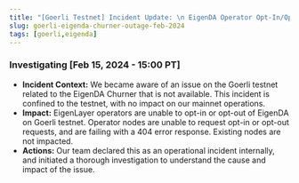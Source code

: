 ```yaml
---
title: "[Goerli Testnet] Incident Update: \n EigenDA Operator Opt-In/Opt-Out Churner function impacted on Goerli testnet"
slug: goerli-eigenda-churner-outage-feb-2024
tags: [goerli,eigenda]
---
```


### Investigating [Feb 15, 2024 - 15:00 PT]

- **Incident Context:** We became aware of an issue on the Goerli testnet related to the EigenDA Churner that is not available. This incident is confined to the testnet, with no impact on our mainnet operations.
- **Impact:** EigenLayer operators are unable to opt-in or opt-out of EigenDA on Goerli testnet. Operator nodes are unable to request opt-in or opt-out requests, and are failing with a 404 error response. Existing nodes are not impacted.
- **Actions:** Our team declared this as an operational incident internally, and initiated a thorough investigation to understand the cause and impact of the issue.